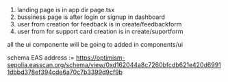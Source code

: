 1. landing page is in app dir page.tsx
2. bussiness page is after login or signup in dashboard
3. user from creation for feedback is in create/feedbackform
4. user from for support card creation is in create/suportform

all the ui componente will be going to added in components/ui

schema EAS address := https://optimism-sepolia.easscan.org/schema/view/0xd162044a8c7260bfcdb621e420d69911dbbd378ef394cde6a70c7b3399d9cf9b
